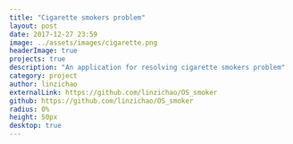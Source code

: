 ```yaml
---
title: "Cigarette smokers problem"
layout: post
date: 2017-12-27 23:59
image: ../assets/images/cigarette.png
headerImage: true
projects: true
description: "An application for resolving cigarette smokers problem"
category: project
author: linzichao
externalLink: https://github.com/linzichao/OS_smoker
github: https://github.com/linzichao/OS_smoker
radius: 0%
height: 50px
desktop: true
---
```

